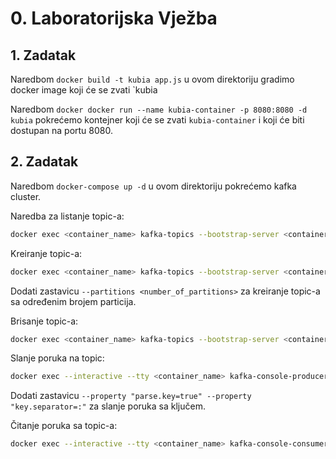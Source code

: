 # 0. Laboratorijska Vježba

## 1. Zadatak
Naredbom `docker build -t kubia app.js` u ovom direktoriju gradimo docker image koji će se zvati `kubia

Naredbom `docker docker run --name kubia-container -p 8080:8080 -d kubia` pokrećemo kontejner koji će se zvati `kubia-container` i koji će biti dostupan na portu 8080.


## 2. Zadatak
Naredbom `docker-compose up -d` u ovom direktoriju pokrećemo kafka cluster.

Naredba za listanje topic-a:
```bash
docker exec <container_name> kafka-topics --bootstrap-server <container_name>:9092 --list
```

Kreiranje topic-a:
```bash
docker exec <container_name> kafka-topics --bootstrap-server <container_name>:9092 --create --topic <topic_name>
```
Dodati zastavicu `--partitions <number_of_partitions>` za kreiranje topic-a sa određenim brojem particija.

Brisanje topic-a:
```bash
docker exec <container_name> kafka-topics --bootstrap-server <container_name>:9092 --delete --topic <topic_name>
```

Slanje poruka na topic:
```bash
docker exec --interactive --tty <container_name> kafka-console-producer --bootstrap-server <container_name>:9092 --topic <topic_name>
```
Dodati zastavicu `--property "parse.key=true" --property "key.separator=:"` za slanje poruka sa ključem.


Čitanje poruka sa topic-a:
```bash
docker exec --interactive --tty <container_name> kafka-console-consumer --bootstrap-server <container_name>:9092 --topic <topic_name> --from-beginning
```
